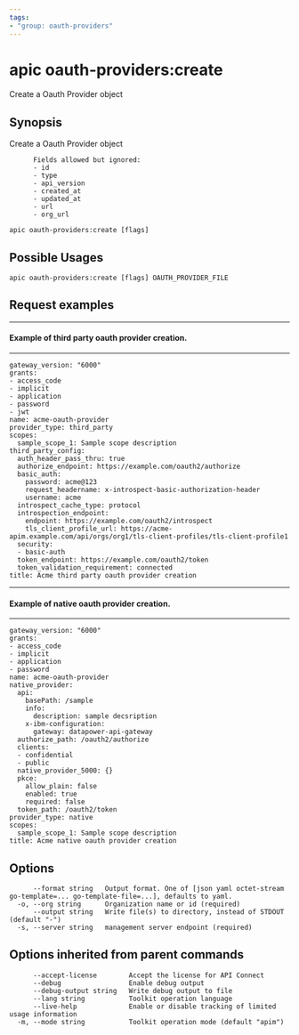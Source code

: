 ```yaml
---
tags:
- "group: oauth-providers"
---
```

# apic oauth-providers:create

Create a Oauth Provider object

## Synopsis

Create a Oauth Provider object
          
          Fields allowed but ignored:
          - id
          - type
          - api_version
          - created_at
          - updated_at
          - url
          - org_url

```
apic oauth-providers:create [flags]
```

## Possible Usages

```
apic oauth-providers:create [flags] OAUTH_PROVIDER_FILE
```

## Request examples

----------------------------------------------------
#### Example of third party oauth provider creation.
----------------------------------------------------

```
gateway_version: "6000"
grants:
- access_code
- implicit
- application
- password
- jwt
name: acme-oauth-provider
provider_type: third_party
scopes:
  sample_scope_1: Sample scope description
third_party_config:
  auth_header_pass_thru: true
  authorize_endpoint: https://example.com/oauth2/authorize
  basic_auth:
    password: acme@123
    request_headername: x-introspect-basic-authorization-header
    username: acme
  introspect_cache_type: protocol
  introspection_endpoint:
    endpoint: https://example.com/oauth2/introspect
    tls_client_profile_url: https://acme-apim.example.com/api/orgs/org1/tls-client-profiles/tls-client-profile1
  security:
  - basic-auth
  token_endpoint: https://example.com/oauth2/token
  token_validation_requirement: connected
title: Acme third party oauth provider creation
```

-----------------------------------------------
#### Example of native oauth provider creation.
-----------------------------------------------

```
gateway_version: "6000"
grants:
- access_code
- implicit
- application
- password
name: acme-oauth-provider
native_provider:
  api:
    basePath: /sample
    info:
      description: sample decsription
    x-ibm-configuration:
      gateway: datapower-api-gateway
  authorize_path: /oauth2/authorize
  clients:
  - confidential
  - public
  native_provider_5000: {}
  pkce:
    allow_plain: false
    enabled: true
    required: false
  token_path: /oauth2/token
provider_type: native
scopes:
  sample_scope_1: Sample scope description
title: Acme native oauth provider creation
```

## Options

```
      --format string   Output format. One of [json yaml octet-stream go-template=... go-template-file=...], defaults to yaml.
  -o, --org string      Organization name or id (required)
      --output string   Write file(s) to directory, instead of STDOUT (default "-")
  -s, --server string   management server endpoint (required)
```

## Options inherited from parent commands

```
      --accept-license        Accept the license for API Connect
      --debug                 Enable debug output
      --debug-output string   Write debug output to file
      --lang string           Toolkit operation language
      --live-help             Enable or disable tracking of limited usage information
  -m, --mode string           Toolkit operation mode (default "apim")
```
